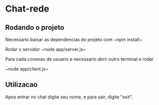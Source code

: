 # Chat-rede

## Rodando o projeto

Necessario baixar as dependencias do projeto com ~npm install~

Rodar o servidor
~node app/server.js~

Para cada conexao de usuario e necessario abrir outro terminal e rodar

~node app/client.js~

## Utilizacao

Apos entrar no chat digite seu nome, e para sair, digite "exit".

